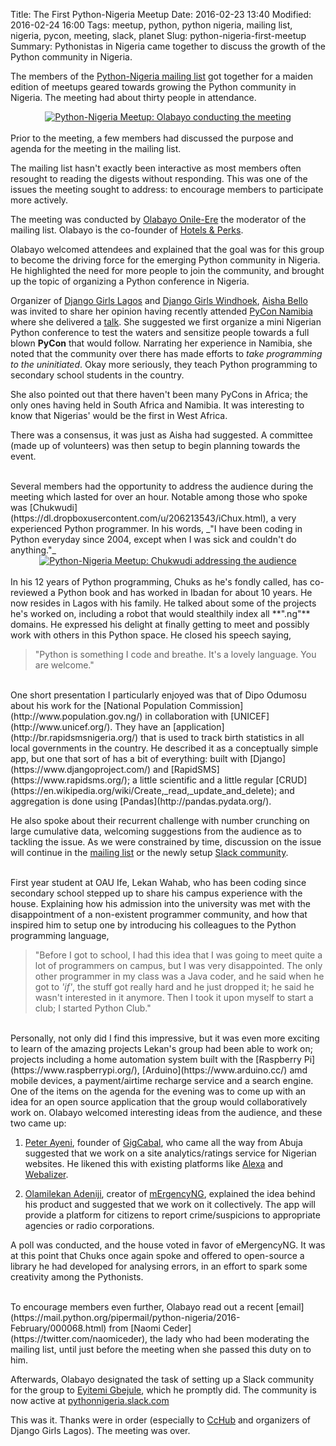 Title: The First Python-Nigeria Meetup
Date: 2016-02-23 13:40
Modified: 2016-02-24 16:00
Tags: meetup, python, python nigeria, mailing list, nigeria, pycon, meeting, slack, planet
Slug: python-nigeria-first-meetup
Summary: Pythonistas in Nigeria came together to discuss the growth of the Python community in Nigeria.




The members of the [Python-Nigeria mailing list](https://mail.python.org/mailman/listinfo/python-nigeria) got together for a maiden edition of meetups geared towards growing the Python community in Nigeria. The meeting had about thirty people in attendance.

<center><a href="http://imgur.com/Co6BPKC"><img src="http://i.imgur.com/Co6BPKCl.jpg?1" title="Python-Nigeria Meetup: Olabayo conducting the meeting" /></a></center>

<br/>
Prior to the meeting, a few members had discussed the purpose and agenda for the meeting in the mailing list.

The mailing list hasn't exactly been interactive as most members often resought to reading the digests without responding. This was one of the issues the meeting sought to address: to encourage members to participate more actively.

The meeting was conducted by [Olabayo Onile-Ere](https://twitter.com/olabayo96) the moderator of the mailing list. Olabayo is the co-founder of [Hotels &amp; Perks](https://www.hotelsnperks.com/).

Olabayo welcomed attendees and explained that the goal was for this group to become the driving force for the emerging Python community in Nigeria. He highlighted the need for more people to join the community, and brought up the topic of organizing a Python conference in Nigeria.

Organizer of [Django Girls Lagos](https://twitter.com/DjangoGirlsLAG) and [Django Girls Windhoek](https://djangogirls.org/windhoek/), [Aisha Bello](https://twitter.com/AishaXBello) was invited to share her opinion having recently attended [PyCon Namibia](http://na.pycon.org/) where she delivered a [talk](https://speakerdeck.com/aishab/my-journey-through-python-1). She suggested we first organize a mini Nigerian Python conference to test the waters and sensitize people towards a full blown **PyCon** that would follow. Narrating her experience in Namibia, she noted that the community over there has made efforts to _take programming to the uninitiated_. Okay more seriously, they teach Python programming to secondary school students in the country.

She also pointed out that there haven't been many PyCons in Africa; the only ones having held in South Africa and Namibia. It was interesting to know that Nigerias' would be the first in West Africa.


There was a consensus, it was just as Aisha had suggested. A committee (made up of volunteers) was then setup to begin planning towards the event.


<br/>
Several members had the opportunity to address the audience during the meeting which lasted for over an hour. Notable among those who spoke was [Chukwudi](https://dl.dropboxusercontent.com/u/206213543/iChux.html), a very experienced Python programmer. In his words, _"I have been coding in Python everyday since 2004, except when I was sick and couldn't do anything."_

<center><a href="http://imgur.com/TO2IbXE"><img src="http://i.imgur.com/TO2IbXEl.jpg" title="Python-Nigeria Meetup: Chukwudi addressing the audience" /></a></center>

<br/>
In his 12 years of Python programming, Chuks as he's fondly called, has co-reviewed a Python book and has worked in Ibadan for about 10 years. He now resides in Lagos with his family. He talked about some of the projects he's worked on, including a robot that would stealthily index all **".ng"** domains. He expressed his delight at finally getting to meet and possibly work with others in this Python space. He closed his speech saying,

<br/>

>"Python is something I code and breathe. It's a lovely language. You are welcome."

<br/>
One short presentation I particularly enjoyed was that of Dipo Odumosu about his work for the [National Population Commission](http://www.population.gov.ng/) in collaboration with [UNICEF](http://www.unicef.org/). They have an [application](http://br.rapidsmsnigeria.org/) that is used to track birth statistics in all local governments in the country. He described it as a conceptually simple app, but one that sort of has a bit of everything: built with [Django](https://www.djangoproject.com/) and [RapidSMS](https://www.rapidsms.org/); a little scientific and a little regular [CRUD](https://en.wikipedia.org/wiki/Create,_read,_update_and_delete); and aggregation is done using [Pandas](http://pandas.pydata.org/).

He also spoke about their recurrent challenge with number crunching on large cumulative data, welcoming suggestions from the audience as to tackling the issue. As we were constrained by time, discussion on the issue will continue in the [mailing list](https://mail.python.org/mailman/listinfo/python-nigeria) or the newly setup [Slack community](https://pythonnigeria.slack.com/).

<br/>
First year student at OAU Ife, Lekan Wahab, who has been coding since secondary school stepped up to share his campus experience with the house. Explaining how his admission into the university was met with the disappointment of a non-existent programmer community, and how that inspired him to setup one by introducing his colleagues to the Python programming language,

<br/>

> "Before I got to school, I had this idea that I was going to meet quite a lot of programmers on campus, but I was very disappointed. The only other programmer in my class was a Java coder, and he said when he got to _'if'_, the stuff got really hard and he just dropped it; he said he wasn't interested in it anymore. Then I took it upon myself to start a club; I started Python Club."

<br/>
Personally, not only did I find this impressive, but it was even more exciting to learn of the amazing projects Lekan's group had been able to work on; projects including a home automation system built with the [Raspberry Pi](https://www.raspberrypi.org/), [Arduino](https://www.arduino.cc/) amd mobile devices, a payment/airtime recharge service and a search engine.


<br/>
One of the items on the agenda for the evening was to come up with an idea for an open source application that the group would collaboratively work on. Olabayo welcomed interesting ideas from the audience, and these two came up:

1. [Peter Ayeni](https://twitter.com/peterayeni_), founder of [GigCabal](http://www.gigcabal.com/), who came all the way from Abuja suggested that we work on a site analytics/ratings service for Nigerian websites. He likened this with existing platforms like [Alexa](http://www.alexa.com/) and [Webalizer](http://www.webalizer.org/).

2. [Olamilekan Adeniji](https://twitter.com/Olamilec), creator of [mErgencyNG](https://vc4a.com/ventures/mergency/), explained the idea behind his product and suggested that we work on it collectively. The app will provide a platform for citizens to report crime/suspicions to appropriate agencies or radio corporations.

A poll was conducted, and the house voted in favor of eMergencyNG. It was at this point that Chuks once again spoke and offered to open-source a library he had developed for analysing errors, in an effort to spark some creativity among the Pythonists.

<br/>
To encourage members even further, Olabayo read out a recent [email](https://mail.python.org/pipermail/python-nigeria/2016-February/000068.html) from [Naomi Ceder](https://twitter.com/naomiceder), the lady who had been moderating the mailing list, until just before the meeting when she passed this duty on to him.

Afterwards, Olabayo designated the task of setting up a Slack community for the group to [Eyitemi Gbejule](https://twitter.com/eEyitemi), which he promptly did. The community is now active at [pythonnigeria.slack.com](http://pythonnigeria.slack.com) 

This was it. Thanks were in order (especially to [CcHub](http://cchubnigeria.com/) and organizers of Django Girls Lagos). The meeting was over.